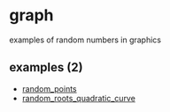 # graph
examples of random numbers in graphics


## examples (2)
+ [random_points](random_points.ipynb)
+ [random_roots_quadratic_curve](random_roots_quadratic_curve.ipynb)

